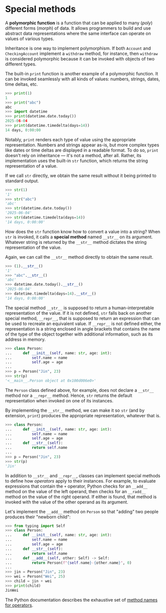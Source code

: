 # Special methods

A **polymorphic function** is a function that can be applied to many
(_poly_) different forms (_morph_) of data. It allows programmers to
build and use abstract data representations where the same interface can
operate on values of various types.

Inheritance is one way to implement polymorphism. If both `Account` and
`CheckingAccount` implement a `withdraw` method, for instance, then
`withdraw` is considered polymorphic because it can be invoked with
objects of two different types.

The built-in `print` function is another example of a polymorphic
function. It can be invoked seamlessly with all kinds of values:
numbers, strings, dates, time deltas, etc.

```python
>>> print(1)
1
>>> print("abc")
abc
>>> import datetime
>>> print(datetime.date.today())
2025-06-04
>>> print(datetime.timedelta(days=14))
14 days, 0:00:00
```

Notably, `print` renders each type of value using the appropriate
representation. Numbers and strings appear as-is, but more complex types
like dates or time deltas are displayed in a readable format. To do so,
`print` doesn't rely on inheritance — it's not a method, after all.
Rather, its implementation uses the built-in `str` function, which
returns the string representation of a value.

If we call `str` directly, we obtain the same result without it being
printed to standard output.

```python
>>> str(1)
'1'
>>> str("abc")
'abc'
>>> str(datetime.date.today())
'2025-06-04'
>>> str(datetime.timedelta(days=14))
'14 days, 0:00:00'
```

How does the `str` function know how to convert a value into a string?
When `str` is invoked, it calls a **special method** named `__str__` on
its argument. Whatever string is returned by the `__str__` method
dictates the string representation of the value.

Again, we can call the `__str__` method directly to obtain the same
result.

```python
>>> (1).__str__()
'1'
>>> "abc".__str__()
'abc'
>>> datetime.date.today().__str__()
'2025-06-04'
>>> datetime.timedelta(days=14).__str__()
'14 days, 0:00:00'
```

The special method `__str__` is supposed to return a human-interpretable
representation of the value. If it is not defined, `str` falls back on
another special method, `__repr__`, that is supposed to return an
expression that can be used to recreate an equivalent value. If
`__repr__` is not defined either, the representation is a string
enclosed in angle brackets that contains the name of the type of the
object together with additional information, such as its address in
memory.

```python
>>> class Person:
...     def __init__(self, name: str, age: int):
...         self.name = name
...         self.age = age
...
>>> p = Person("Jin", 23)
>>> str(p)
'<__main__.Person object at 0x100d006e0>'
```

The `Person` class defined above, for example, does not declare a
`__str__` method nor a `__repr__` method. Hence, `str` returns the
default representation when invoked on one of its instances.

By implementing the `__str__` method, we can make it so `str` (and by
extension, `print`) produces the appropriate representation, whatever
that is.

```python
>>> class Person:
...     def __init__(self, name: str, age: int):
...         self.name = name
...         self.age = age
...     def __str__(self):
...         return self.name
...
>>> p = Person("Jin", 23)
>>> str(p)
'Jin'
```

In addition to `__str__` and `__repr__`, classes can implement special
methods to define how _operators_ apply to their instances. For example,
to evaluate expressions that contain the `+` operator, Python checks for
an `__add__` method on the value of the left operand, then checks for an
`__radd__` method on the value of the right operand. If either is found,
that method is invoked with the value of the other operand as its
argument.

Let's implement the `__add__` method on `Person` so that "adding" two
people produces their "newborn child":

```python
>>> from typing import Self
>>> class Person:
...     def __init__(self, name: str, age: int):
...         self.name = name
...         self.age = age
...     def __str__(self):
...         return self.name
...     def __add__(self, other: Self) -> Self:
...         return Person(f"{self.name}-{other.name}", 0)
...
>>> jin = Person("Jin", 23)
>>> wei = Person("Wei", 25)
>>> child = jin + wei
>>> print(child)
JinWei
```

The Python documentation describes the exhaustive set of
[method names for operators][doc].

[doc]: https://docs.python.org/3/reference/datamodel.html#special-method-names
